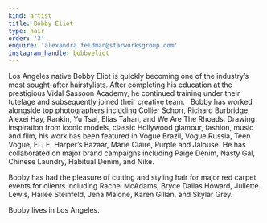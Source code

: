 ```yaml
---
kind: artist
title: Bobby Eliot
type: hair
order: '3'
enquire: 'alexandra.feldman@starworksgroup.com'
instagram_handle: bobbyeliot
---
```

Los Angeles native Bobby Eliot is quickly becoming one of the industry’s most sought-after hairstylists. After completing his education at the prestigious Vidal Sassoon Academy, he continued training under their tutelage and subsequently joined their creative team.   Bobby has worked alongside top photographers including Collier Schorr, Richard Burbridge, Alexei Hay, Rankin, Yu Tsai, Elias Tahan, and We Are The Rhoads. Drawing inspiration from iconic models, classic Hollywood glamour, fashion, music and film, his work has been featured in Vogue Brazil, Vogue Russia, Teen Vogue, ELLE, Harper’s Bazaar, Marie Claire, Purple and Jalouse. He has collaborated on major brand campaigns including Paige Denim, Nasty Gal, Chinese Laundry, Habitual Denim, and Nike.

Bobby has had the pleasure of cutting and styling hair for major red carpet events for clients including Rachel McAdams, Bryce Dallas Howard, Juliette Lewis, Hailee Steinfeld, Jena Malone, Karen Gillan, and Skylar Grey. 

Bobby lives in Los Angeles.
